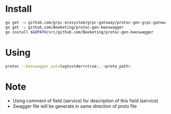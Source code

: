 # Install
```sh
go get -u github.com/grpc-ecosystem/grpc-gateway/protoc-gen-grpc-gateway
go get -u github.com/Beeketing/protoc-gen-beeswagger
go install $GOPATH/src/github.com/Beeketing/protoc-gen-beeswagger
```

# Using 
```sh
protoc --beeswagger_out=logtostderr=true:. <proto_path>
```

# Note
- Using comment of field (service) for description of this field (service)
- Swagger file will be generate in same direction of proto file